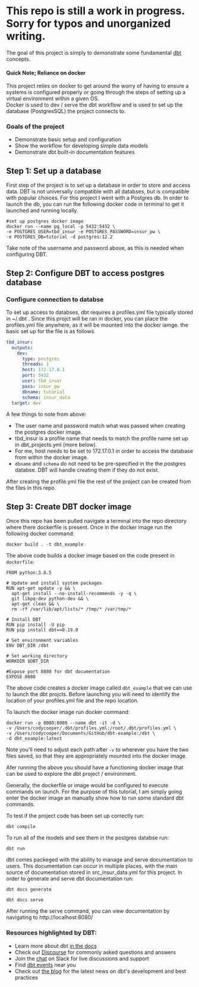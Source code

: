 # This repo is still a work in progress. Sorry for typos and unorganized writing. 

The goal of this project is simply to demonstrate some fundamental [dbt](https://www.getdbt.com/) concepts. 

#### Quick Note; Reliance on docker
This project relies on docker to get around the worry of having to ensure a systems is configured properly or going through the steps of setting up a virtual environment within a given OS.  
Docker is used to dev / serve the dbt workflow and is used to set up the database (PostgresSQL) the project connects to. 

### Goals of the project
- Demonstrate basic setup and configuration
- Show the workflow for developing simple data models
- Demonstrate dbt built-in documentation features

## Step 1: Set up a database
First step of the project is to set up a database in order to store and access data. DBT is not universally compatible with all databses, but is compatible with popular choices. For this project I went with a Postgres db. In order to launch the db, you can run the following docker code in terminal to get it launched and running locally. 

```docker
#set up postgres docker image
docker run --name pg_local -p 5432:5432 \
-e POSTGRES_USER=tbd_insur -e POSTGRES_PASSWORD=insur_pw \
-e POSTGRES_DB=tutorial -d postgres:12.2
```

Take note of the username and password above, as this is needed when configuring DBT.  

## Step 2: Configure DBT to access postgres database

### Configure connection to databse
To set up access to databses, dbt requires a profiles.yml file typically stored in ~/.dbt . Since this projct will be ran in docker, you can place the profiles.yml file anywhere, as it will be mounted into the docker iamge. the basic set up for the file is as follows. 

```yml
tbd_insur:
  outputs:
    dev:
      type: postgres
      threads: 1
      host: 172.17.0.1
      port: 5432
      user: tbd_insur
      pass: insur_pw
      dbname: tutorial
      schema: insur_data
  target: dev
```

A few things to note from above:

- The user name and password match what was passed when creating the postgres docker image. 
- tbd_insur is a profile name that needs to match the profile name set up in dbt_projects.yml (more below).
- For me, host needs to be set to 172.17.0.1 in order to access the database from within the docker image.
- `dbname` and `schema` do not need to be pre-specified in the the postgres databse. DBT will handle creating them if they do not exist. 

After creating the profile.yml file the rest of the project can be created from the files in this repo. 


## Step 3: Create DBT docker image

Once this repo has been pulled navigate a terminal into the repo directory where there dockerfile is present. Once in the docker image run the following docker command:

```docker
docker build . -t dbt_example
```

The above code builds a docker image based on the code present in `dockerfile`:

```docker
FROM python:3.8.5

# Update and install system packages
RUN apt-get update -y && \
  apt-get install --no-install-recommends -y -q \
  git libpq-dev python-dev && \
  apt-get clean && \
  rm -rf /var/lib/apt/lists/* /tmp/* /var/tmp/*

# Install DBT
RUN pip install -U pip
RUN pip install dbt==0.19.0

# Set environment variables
ENV DBT_DIR /dbt

# Set working directory
WORKDIR $DBT_DIR

#Expose port 8080 for dbt documentation
EXPOSE 8080
```

The above code creates a docker image called `dbt_example` that we can use to launch the dbt projcts. Before launching you will need to identify the location of your profiles.yml file and the repo location. 

To launch the docker image run docker command:

``` docker
docker run -p 8080:8080 --name dbt -it -d \
-v /Users/codycooper/.dbt/profiles.yml:/root/.dbt/profiles.yml \
-v /Users/codycooper/Documents/GitHub/dbt-example:/dbt \
-d dbt_example:latest
```

Note you'll need to adjust each path after `-v` to wherever you have the two files saved, so that they are appropriately mounted into the docker image. 

Afer running the above you should have a functioning docker image that can be used to explore the dbt project / environment. 

Generally, the dockerfile or image would be configured to execute commands on launch. For the purpose of this tutorial, I am simply going enter the docker image an manually show how to run some standard dbt commands. 

To test if the project code has been set up correctly run:

```dbt
dbt compile
```

To run all of the models and see them in the postgres databse run:

```
dbt run
```

dbt comes packeged with the ability to manage and serve documentation to users. This documentation can occur in multiple places, with the main source of documentation stored in src_insur_data.yml for this project. In order to generate and serve dbt documentation run:

```
dbt docs generate

dbt docs serve
```

After running the serve command, you can view documentation by navigating to http://localhost:8080/

### Resources highlighted by DBT:
- Learn more about dbt [in the docs](https://docs.getdbt.com/docs/introduction)
- Check out [Discourse](https://discourse.getdbt.com/) for commonly asked questions and answers
- Join the [chat](http://slack.getdbt.com/) on Slack for live discussions and support
- Find [dbt events](https://events.getdbt.com) near you
- Check out [the blog](https://blog.getdbt.com/) for the latest news on dbt's development and best practices
